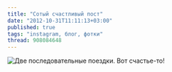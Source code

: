 ```yaml
---
title: "Сотый счастливый пост"
date: "2012-10-31T11:11:13+03:00"
published: true
tags: "instagram, блог, фотки"
thread: 908084648
---
```


![Две последовательные поездки. Вот счастье-то!](/images/photos/instagram/happiness.jpg "Две последовательные поездки")
